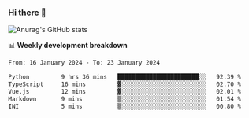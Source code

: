 ### Hi there 👋
![Anurag's GitHub stats](https://github-readme-stats.vercel.app/api?username=jami1024&show_icons=true&theme=radical)

📊 **Weekly development breakdown**
<!--START_SECTION:waka-->

```txt
From: 16 January 2024 - To: 23 January 2024

Python         9 hrs 36 mins   ███████████████████████░░   92.39 %
TypeScript     16 mins         ▓░░░░░░░░░░░░░░░░░░░░░░░░   02.70 %
Vue.js         12 mins         ▓░░░░░░░░░░░░░░░░░░░░░░░░   02.01 %
Markdown       9 mins          ▒░░░░░░░░░░░░░░░░░░░░░░░░   01.54 %
INI            5 mins          ▒░░░░░░░░░░░░░░░░░░░░░░░░   00.80 %
```

<!--END_SECTION:waka-->
<!--
**jami1024/jami1024** is a ✨ _special_ ✨ repository because its `README.md` (this file) appears on your GitHub profile.

Here are some ideas to get you started:

- 🔭 I’m currently working on ...
- 🌱 I’m currently learning ...
- 👯 I’m looking to collaborate on ...
- 🤔 I’m looking for help with ...
- 💬 Ask me about ...
- 📫 How to reach me: ...
- 😄 Pronouns: ...
- ⚡ Fun fact: ...
-->
